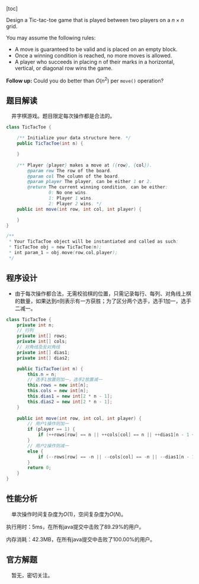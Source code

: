 [toc]

Design a Tic-tac-toe game that is played between two players on a $n \times n$ grid.

You may assume the following rules:

* A move is guaranteed to be valid and is placed on an empty block.
* Once a winning condition is reached, no more moves is allowed.
* A player who succeeds in placing n of their marks in a horizontal, vertical, or diagonal row wins the game.

**Follow up:**
Could you do better than $O(n^2)$ per `move()` operation?



## 题目解读

&emsp;井字棋游戏。题目限定每次操作都是合法的。

```java
class TicTacToe {

    /** Initialize your data structure here. */
    public TicTacToe(int n) {

    }
    
    /** Player {player} makes a move at ({row}, {col}).
        @param row The row of the board.
        @param col The column of the board.
        @param player The player, can be either 1 or 2.
        @return The current winning condition, can be either:
                0: No one wins.
                1: Player 1 wins.
                2: Player 2 wins. */
    public int move(int row, int col, int player) {

    }
}

/**
 * Your TicTacToe object will be instantiated and called as such:
 * TicTacToe obj = new TicTacToe(n);
 * int param_1 = obj.move(row,col,player);
 */
```

## 程序设计

* 由于每次操作都合法，无需校验棋的位置，只需记录每行、每列、对角线上棋的数量，如果达到$n$则表示有一方获胜；为了区分两个选手，选手1加一，选手二减一。

```java
class TicTacToe {
    private int n;
    // 行列
    private int[] rows;
    private int[] cols;
    // 对角线及反对角线
    private int[] dias1;
    private int[] dias2;

    public TicTacToe(int n) {
        this.n = n;
        // 选手1放置则加一，选手2放置减一
        this.rows = new int[n];
        this.cols = new int[n];
        this.dias1 = new int[2 * n - 1];
        this.dias2 = new int[2 * n - 1];
    }
    
    public int move(int row, int col, int player) {
        // 用户1操作则加一
        if (player == 1) {
            if (++rows[row] == n || ++cols[col] == n || ++dias1[n - 1 + col - row] == n || ++dias2[col + row] == n) return player;
        }
        // 用户2操作则减一
        else {
            if (--rows[row] == -n || --cols[col] == -n || --dias1[n - 1 + col - row] == -n || --dias2[col + row] == -n) return player;
        }
        return 0;
    }
}
```

## 性能分析

&emsp;单次操作时间复杂度为$O(1)$，空间复杂度为$O(N)$。

执行用时：5ms，在所有java提交中击败了89.29%的用户。

内存消耗：42.3MB，在所有java提交中击败了100.00%的用户。

## 官方解题

&emsp;暂无，密切关注。
